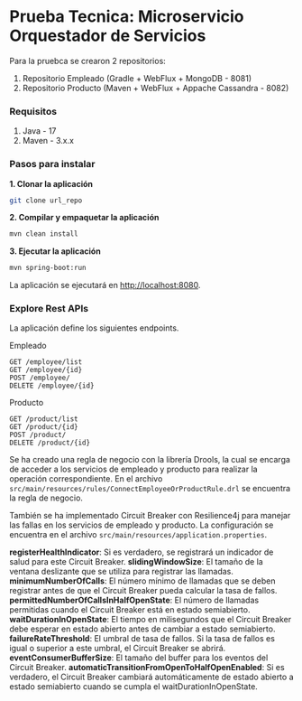 # Prueba Tecnica: Microservicio Orquestador de Servicios

Para la pruebca se crearon 2 repositorios:

1. Repositorio Empleado (Gradle + WebFlux + MongoDB - 8081)
2. Repositorio Producto (Maven + WebFlux + Appache Cassandra - 8082)

### Requisitos

1. Java - 17
2. Maven - 3.x.x

### Pasos para instalar

**1. Clonar la aplicación**

```bash
git clone url_repo
```

**2. Compilar y empaquetar la aplicación**

```bash
mvn clean install
```

**3. Ejecutar la aplicación**

```bash
mvn spring-boot:run
```

La aplicación se ejecutará en <http://localhost:8080>.

### Explore Rest APIs

La aplicación define los siguientes endpoints.

Empleado
```
GET /employee/list
GET /employee/{id}
POST /employee/
DELETE /employee/{id}
```

Producto
```
GET /product/list
GET /product/{id}
POST /product/
DELETE /product/{id}
```

Se ha creado una regla de negocio con la librería Drools, la cual se encarga de acceder a los servicios de empleado y producto para realizar la operación correspondiente.
En el archivo `src/main/resources/rules/ConnectEmployeeOrProductRule.drl` se encuentra la regla de negocio.

También se ha implementado Circuit Breaker con Resilience4j para manejar las fallas en los servicios de empleado y producto.
La configuración se encuentra en el archivo `src/main/resources/application.properties`.

**registerHealthIndicator**: Si es verdadero, se registrará un indicador de salud para este Circuit Breaker.
**slidingWindowSize**: El tamaño de la ventana deslizante que se utiliza para registrar las llamadas.
**minimumNumberOfCalls**: El número mínimo de llamadas que se deben registrar antes de que el Circuit Breaker pueda calcular la tasa de fallos.
**permittedNumberOfCallsInHalfOpenState**: El número de llamadas permitidas cuando el Circuit Breaker está en estado semiabierto.
**waitDurationInOpenState**: El tiempo en milisegundos que el Circuit Breaker debe esperar en estado abierto antes de cambiar a estado semiabierto.
**failureRateThreshold**: El umbral de tasa de fallos. Si la tasa de fallos es igual o superior a este umbral, el Circuit Breaker se abrirá.
**eventConsumerBufferSize**: El tamaño del buffer para los eventos del Circuit Breaker.
**automaticTransitionFromOpenToHalfOpenEnabled**: Si es verdadero, el Circuit Breaker cambiará automáticamente de estado abierto a estado semiabierto cuando se cumpla el waitDurationInOpenState.
